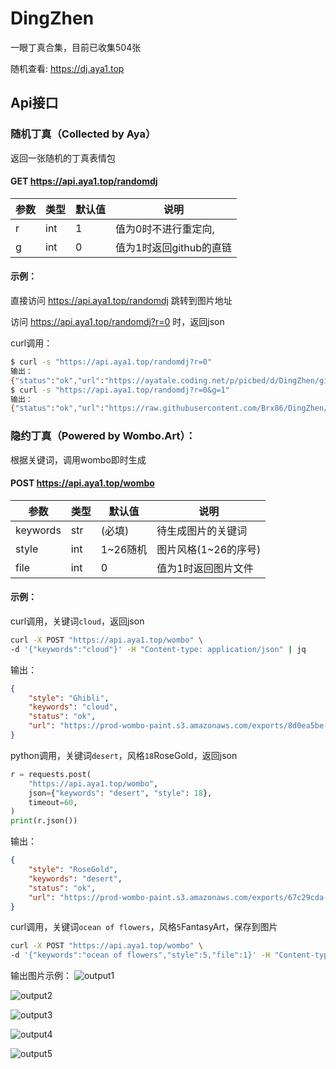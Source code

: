 # DingZhen
一眼丁真合集，目前已收集504张

随机查看: https://dj.aya1.top

## Api接口

### 随机丁真（Collected by Aya）
返回一张随机的丁真表情包
#### GET https://api.aya1.top/randomdj

| 参数 | 类型 | 默认值 | 说明                    |
| ---- | ---- | ------ | ----------------------- |
| r    | int  | 1      | 值为0时不进行重定向,    |
| g    | int  | 0      | 值为1时返回github的直链 |

#### 示例：

直接访问 https://api.aya1.top/randomdj 跳转到图片地址

访问 https://api.aya1.top/randomdj?r=0 时，返回json

curl调用：
```bash
$ curl -s "https://api.aya1.top/randomdj?r=0"
输出：
{"status":"ok","url":"https://ayatale.coding.net/p/picbed/d/DingZhen/git/raw/main/src/917021660f75098cba21f16aa3d7a2ae.jpg"}
$ curl -s "https://api.aya1.top/randomdj?r=0&g=1"
输出：
{"status":"ok","url":"https://raw.githubusercontent.com/Brx86/DingZhen/main/src/87754eabec44cc90ba5c198454871990.jpg"}
```

### 隐约丁真（Powered by Wombo.Art）：
根据关键词，调用wombo即时生成
#### POST https://api.aya1.top/wombo

| 参数     | 类型 | 默认值   | 说明                 |
| -------- | ---- | -------- | -------------------- |
| keywords | str  | (必填)   | 待生成图片的关键词   |
| style    | int  | 1~26随机 | 图片风格(1~26的序号) |
| file     | int  | 0        | 值为1时返回图片文件  |

#### 示例：

curl调用，关键词`cloud`，返回json
```bash
curl -X POST "https://api.aya1.top/wombo" \                   
-d '{"keywords":"cloud"}' -H "Content-type: application/json" | jq
```
输出：
```json
{
    "style": "Ghibli",
    "keywords": "cloud",
    "status": "ok",
    "url": "https://prod-wombo-paint.s3.amazonaws.com/exports/8d0ea5be-b4f8-4de5-b510-9aba6d9cfac4/blank_tradingcard.jpg?AWSAccessKeyId=AKIAWGXQXQ6WCOB7PP5J&Signature=9b9%2B8eVegCrkf8T060cQxCOd9Ek%3D&Expires=1663739352"
}
```

python调用，关键词`desert`，风格`18`RoseGold，返回json
```python
r = requests.post(
    "https://api.aya1.top/wombo",
    json={"keywords": "desert", "style": 18},
    timeout=60,
)
print(r.json())
```
输出：
```json
{
    "style": "RoseGold",
    "keywords": "desert",
    "status": "ok",
    "url": "https://prod-wombo-paint.s3.amazonaws.com/exports/67c29cda-b4f3-46ab-982e-a312ae3bbb53/blank_tradingcard.jpg?AWSAccessKeyId=AKIAWGXQXQ6WCOB7PP5J&Signature=6qm%2BS162%2F3bzlg0kEcfCJnOnFIg%3D&Expires=1663741052"
}
```

curl调用，关键词`ocean of flowers`，风格`5`FantasyArt，保存到图片
```bash
curl -X POST "https://api.aya1.top/wombo" \                   
-d '{"keywords":"ocean of flowers","style":5,"file":1}' -H "Content-type: application/json" -o example.jpg
```
输出图片示例：
![output1](https://bu.dusays.com/2022/06/23/62b4032b4f4e3.jpg)

![output2](https://bu.dusays.com/2022/06/23/62b40a62edea5.jpg)

![output3](https://bu.dusays.com/2022/06/23/62b4067e36afe.jpg)

![output4](https://bu.dusays.com/2022/06/23/62b407163033b.jpg)

![output5](https://bu.dusays.com/2022/06/23/62b409730ad5a.jpg)